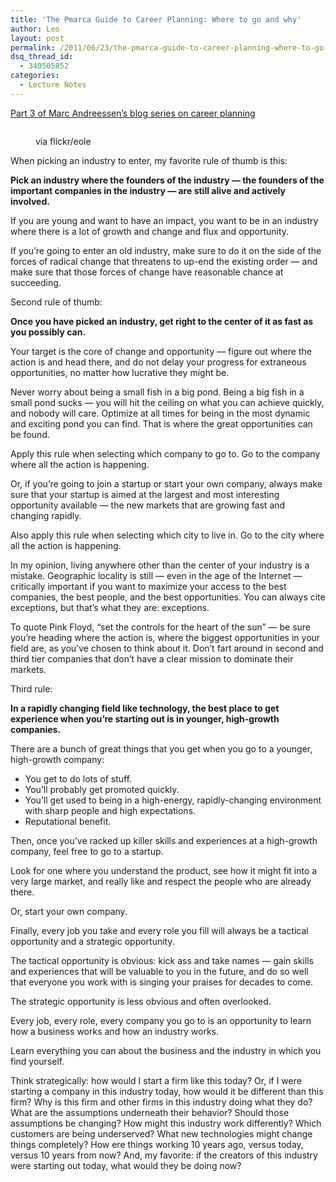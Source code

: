 ```yaml
---
title: 'The Pmarca Guide to Career Planning: Where to go and why'
author: Leo
layout: post
permalink: /2011/06/23/the-pmarca-guide-to-career-planning-where-to-go-and-why/
dsq_thread_id:
  - 340505852
categories:
  - Lecture Notes
---
```

[Part 3 of Marc Andreessen&#8217;s blog series on career planning][1]<figure id="attachment_339" style="width: 640px" class="wp-caption aligncenter">

[<img class="size-full wp-image-339" title="Entering Hyperspace" src="http://i0.wp.com/leogau.org/blog/wp-content/uploads/2011/06/380316678_0c67948cb7_z.jpg?fit=640%2C427" alt="" srcset="http://i0.wp.com/leogau.org/blog/wp-content/uploads/2011/06/380316678_0c67948cb7_z.jpg?resize=300%2C200 300w, http://i0.wp.com/leogau.org/blog/wp-content/uploads/2011/06/380316678_0c67948cb7_z.jpg?w=640 640w" sizes="(max-width: 640px) 100vw, 640px" data-recalc-dims="1" />][2]<figcaption class="wp-caption-text">via flickr/eole</figcaption></figure> 

When picking an industry to enter, my favorite rule of thumb is this:

**Pick an industry where the founders of the industry &#8212; the founders of the important companies in the industry &#8212; are still alive and actively involved.**

If you are young and want to have an impact, you want to be in an industry where there is a lot of growth and change and flux and opportunity.

If you&#8217;re going to enter an old industry, make sure to do it on the side of the forces of radical change that threatens to up-end the existing order &#8212; and make sure that those forces of change have reasonable chance at succeeding.

Second rule of thumb:

**Once you have picked an industry, get right to the center of it as fast as you possibly can.**

Your target is the core of change and opportunity &#8212; figure out where the action is and head there, and do not delay your progress for extraneous opportunities, no matter how lucrative they might be.

Never worry about being a small fish in a big pond. Being a big fish in a small pond sucks &#8212; you will hit the ceiling on what you can achieve quickly, and nobody will care. Optimize at all times for being in the most dynamic and exciting pond you can find. That is where the great opportunities can be found.

Apply this rule when selecting which company to go to. Go to the company where all the action is happening.

Or, if you&#8217;re going to join a startup or start your own company, always make sure that your startup is aimed at the largest and most interesting opportunity available &#8212; the new markets that are growing fast and changing rapidly.

Also apply this rule when selecting which city to live in. Go to the city where all the action is happening.

In my opinion, living anywhere other than the center of your industry is a mistake. Geographic locality is still &#8212; even in the age of the Internet &#8212; critically important if you want to maximize your access to the best companies, the best people, and the best opportunities. You can always cite exceptions, but that&#8217;s what they are: exceptions.

To quote Pink Floyd, &#8220;set the controls for the heart of the sun&#8221; &#8212; be sure you&#8217;re heading where the action is, where the biggest opportunities in your field are, as you&#8217;ve chosen to think about it. Don&#8217;t fart around in second and third tier companies that don&#8217;t have a clear mission to dominate their markets.

Third rule:

**In a rapidly changing field like technology, the best place to get experience when you&#8217;re starting out is in younger, high-growth companies.**

There are a bunch of great things that you get when you go to a younger, high-growth company:

  * You get to do lots of stuff.
  * You&#8217;ll probably get promoted quickly.
  * You&#8217;ll get used to being in a high-energy, rapidly-changing environment with sharp people and high expectations.
  * Reputational benefit.

Then, once you&#8217;ve racked up killer skills and experiences at a high-growth company, feel free to go to a startup.

Look for one where you understand the product, see how it might fit into a very large market, and really like and respect the people who are already there.

Or, start your own company.

Finally, every job you take and every role you fill will always be a tactical opportunity and a strategic opportunity.

The tactical opportunity is obvious: kick ass and take names &#8212; gain skills and experiences that will be valuable to you in the future, and do so well that everyone you work with is singing your praises for decades to come.

The strategic opportunity is less obvious and often overlooked.

Every job, every role, every company you go to is an opportunity to learn how a business works and how an industry works.

Learn everything you can about the business and the industry in which you find yourself.

Think strategically: how would I start a firm like this today? Or, if I were starting a company in this industry today, how would it be different than this firm? Why is this firm and other firms in this industry doing what they do? What are the assumptions underneath their behavior? Should those assumptions be changing? How might this industry work differently? Which customers are being underserved? What new technologies might change things completely? How ere things working 10 years ago, versus today, versus 10 years from now? And, my favorite: if the creators of this industry were starting out today, what would they be doing now?

 [1]: http://pmarca-archive.posterous.com/the-pmarca-guide-to-career-planning-part-3-wh
 [2]: http://i2.wp.com/leogau.org/blog/wp-content/uploads/2011/06/380316678_0c67948cb7_z.jpg